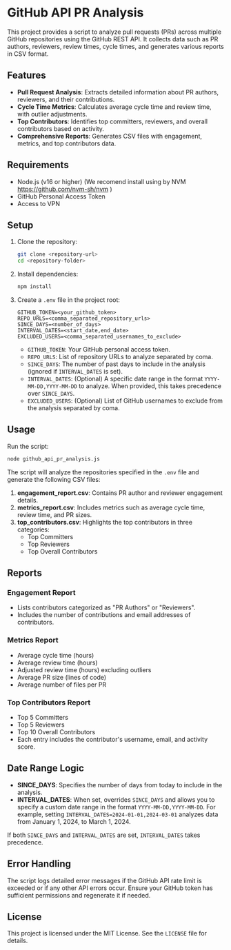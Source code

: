 # GitHub API PR Analysis

This project provides a script to analyze pull requests (PRs) across multiple GitHub repositories using the GitHub REST API. It collects data such as PR authors, reviewers, review times, cycle times, and generates various reports in CSV format.

## Features

- **Pull Request Analysis**: Extracts detailed information about PR authors, reviewers, and their contributions.
- **Cycle Time Metrics**: Calculates average cycle time and review time, with outlier adjustments.
- **Top Contributors**: Identifies top committers, reviewers, and overall contributors based on activity.
- **Comprehensive Reports**: Generates CSV files with engagement, metrics, and top contributors data.

## Requirements

- Node.js (v16 or higher) (We recomend install using by NVM https://github.com/nvm-sh/nvm )
- GitHub Personal Access Token
- Access to VPN

## Setup

1. Clone the repository:
   ```bash
   git clone <repository-url>
   cd <repository-folder>
   ```

2. Install dependencies:
   ```bash
   npm install
   ```

3. Create a `.env` file in the project root:
   ```plaintext
   GITHUB_TOKEN=<your_github_token>
   REPO_URLS=<comma_separated_repository_urls>
   SINCE_DAYS=<number_of_days>
   INTERVAL_DATES=<start_date,end_date>
   EXCLUDED_USERS=<comma_separated_usernames_to_exclude>
   ```

   - `GITHUB_TOKEN`: Your GitHub personal access token.
   - `REPO_URLS`: List of repository URLs to analyze separated by coma.
   - `SINCE_DAYS`: The number of past days to include in the analysis (ignored if `INTERVAL_DATES` is set).
   - `INTERVAL_DATES`: (Optional) A specific date range in the format `YYYY-MM-DD,YYYY-MM-DD` to analyze. When provided, this takes precedence over `SINCE_DAYS`.
   - `EXCLUDED_USERS`: (Optional) List of GitHub usernames to exclude from the analysis separated by coma.

## Usage

Run the script:
```bash
node github_api_pr_analysis.js
```

The script will analyze the repositories specified in the `.env` file and generate the following CSV files:

1. **engagement_report.csv**: Contains PR author and reviewer engagement details.
2. **metrics_report.csv**: Includes metrics such as average cycle time, review time, and PR sizes.
3. **top_contributors.csv**: Highlights the top contributors in three categories:
   - Top Committers
   - Top Reviewers
   - Top Overall Contributors

## Reports

### Engagement Report
- Lists contributors categorized as "PR Authors" or "Reviewers".
- Includes the number of contributions and email addresses of contributors.

### Metrics Report
- Average cycle time (hours)
- Average review time (hours)
- Adjusted review time (hours) excluding outliers
- Average PR size (lines of code)
- Average number of files per PR

### Top Contributors Report
- Top 5 Committers
- Top 5 Reviewers
- Top 10 Overall Contributors
- Each entry includes the contributor's username, email, and activity score.

## Date Range Logic

- **SINCE_DAYS**: Specifies the number of days from today to include in the analysis.
- **INTERVAL_DATES**: When set, overrides `SINCE_DAYS` and allows you to specify a custom date range in the format `YYYY-MM-DD,YYYY-MM-DD`. For example, setting `INTERVAL_DATES=2024-01-01,2024-03-01` analyzes data from January 1, 2024, to March 1, 2024.

If both `SINCE_DAYS` and `INTERVAL_DATES` are set, `INTERVAL_DATES` takes precedence.

## Error Handling

The script logs detailed error messages if the GitHub API rate limit is exceeded or if any other API errors occur. Ensure your GitHub token has sufficient permissions and regenerate it if needed.

## License

This project is licensed under the MIT License. See the `LICENSE` file for details.
